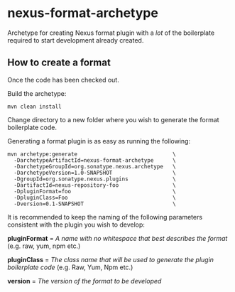 # nexus-format-archetype
Archetype for creating Nexus format plugin with a _lot_ of the boilerplate required to start development already created.

## How to create a format
Once the code has been checked out.

Build the archetype:

    mvn clean install

Change directory to a new folder where you wish to generate the format boilerplate code.
 
Generating a format plugin is as easy as running the following:
     
    mvn archetype:generate                              \ 
      -DarchetypeArtifactId=nexus-format-archetype      \
      -DarchetypeGroupId=org.sonatype.nexus.archetype   \
      -DarchetypeVersion=1.0-SNAPSHOT                   \
      -DgroupId=org.sonatype.nexus.plugins              \
      -DartifactId=nexus-repository-foo                 \
      -DpluginFormat=foo                                \
      -DpluginClass=Foo                                 \
      -Dversion=0.1-SNAPSHOT                            \

It is recommended to keep the naming of the following parameters consistent with the plugin you wish to develop:

**pluginFormat** = _A name with no whitespace that best describes the format_ (e.g. raw, yum, npm etc.)

**pluginClass** = _The class name that will be used to generate the plugin boilerplate code_ (e.g. Raw, Yum, Npm etc.)

**version** = _The version of the format to be developed_      
